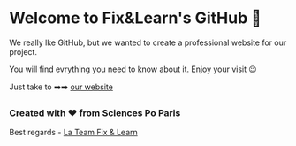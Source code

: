 # Welcome to Fix&Learn's GitHub 🙂

We really lke GitHub, but we wanted to create a professional website for our project. 

You will find evrything you need to know about it. Enjoy your visit 😉 

Just take to ➡️➡️ [our website](https://fixandlearn.wixsite.com/fixandlearn) 

### Created with ❤️ from Sciences Po Paris

Best regards - [La Team Fix & Learn](https://thegreattransition.github.io/group28-9mMyhwrsoz/about) 


